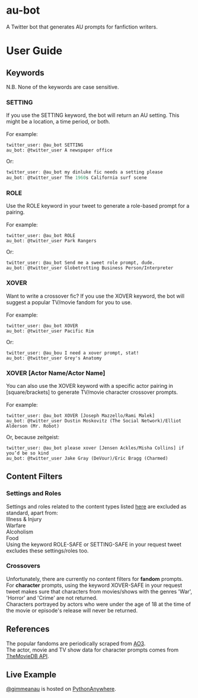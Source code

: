 # au-bot
A Twitter bot that generates AU prompts for fanfiction writers.

# User Guide
## Keywords
N.B. None of the keywords are case sensitive.
<br>

### SETTING
If you use the SETTING keyword, the bot will return an AU setting. This might be a location, a time period, or both.
<br>
<br>
For example:
<br>
```
twitter_user: @au_bot SETTING
au_bot: @twitter_user A newspaper office
```
Or:
<br>
```d
twitter_user: @au_bot my dinluke fic needs a setting please
au_bot: @twitter_user The 1960s California surf scene
```

### ROLE
Use the ROLE keyword in your tweet to generate a role-based prompt for a pairing.
<br>
<br>
For example:
<br>
```
twitter_user: @au_bot ROLE
au_bot: @twitter_user Park Rangers
```
Or:
<br>
```
twitter_user: @au_bot Send me a sweet role prompt, dude.
au_bot: @twitter_user Globetrotting Business Person/Interpreter
```

### XOVER
Want to write a crossover fic? If you use the XOVER keyword, the bot will suggest a popular TV/movie fandom for you to use.
<br>
<br>
For example:
<br>
```
twitter_user: @au_bot XOVER
au_bot: @twitter_user Pacific Rim
```
Or:
<br>
```
twitter_user: @au_bou I need a xover prompt, stat!
au_bot: @twitter_user Grey's Anatomy
```

### XOVER [Actor Name/Actor Name]
You can also use the XOVER keyword with a specific actor pairing in [square/brackets] to generate TV/movie character crossover prompts.
<br>
<br>
For example:
<br>
```
twitter_user: @au_bot XOVER [Joseph Mazzello/Rami Malek]
au_bot: @twitter_user Dustin Moskovitz (The Social Network)/Elliot Alderson (Mr. Robot)
```
Or, because zeitgeist:
<br>
```
twitter_user: @au_bot please xover [Jensen Ackles/Misha Collins] if you’d be so kind
au_bot: @twitter_user Jake Gray (DeVour)/Eric Bragg (Charmed)
```

## Content Filters

### Settings and Roles
Settings and roles related to the content types listed [here](https://trigger-warnings.tumblr.com/tags) are excluded as standard, apart from:
<br>
Illness & Injury
<br>
Warfare
<br>
Alcoholism
<br>
Food
<br>
Using the keyword ROLE-SAFE or SETTING-SAFE in your request tweet excludes these settings/roles too.


### Crossovers
Unfortunately, there are currently no content filters for **fandom** prompts.
<br>
For **character** prompts, using the keyword XOVER-SAFE in your request tweet makes sure that characters from movies/shows with the genres 'War', 'Horror' and 'Crime' are not returned.
<br>
Characters portrayed by actors who were under the age of 18 at the time of the movie or episode's release will never be returned.

## References
The popular fandoms are periodically scraped from [AO3](https://archiveofourown.org/).
<br>
The actor, movie and TV show data for character prompts comes from [TheMovieDB API](https://www.themoviedb.org/documentation/api/terms-of-use).

## Live Example
[@gimmeanau](https://twitter.com/gimmeanau) is hosted on [PythonAnywhere](https://www.pythonanywhere.com/).

